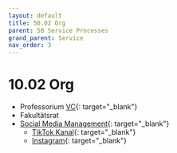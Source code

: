 ```yaml
---
layout: default
title: 50.02 Org
parent: 50 Service Processes
grand_parent: Service
nav_order: 3
---
```


# 10.02 Org

- Professorium [VC](https://vc.uni-bamberg.de/course/view.php?id=2193){: target="_blank"}
- Fakultätsrat
- [Social Media Management](https://www.uni-bamberg.de/wiai/dekanat/){: target="_blank"}
  - [TikTok Kanal](https://www.tiktok.com/@unibamberg){: target="_blank"}
  - [Instagram](https://www.instagram.com/informatik_unibamberg/){: target="_blank"}
